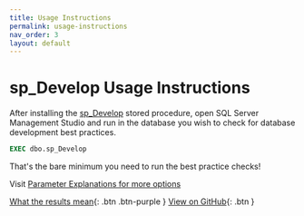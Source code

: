 ```yaml
---
title: Usage Instructions
permalink: usage-instructions
nav_order: 3
layout: default
---
```


# sp_Develop Usage Instructions

After installing the [sp_Develop](https://raw.githubusercontent.com/EmergentSoftware/SQL-Server-Assess/master/sp_Develop.sql) stored procedure, open SQL Server Management Studio and run in the database you wish to check for database development best practices.

```sql
EXEC dbo.sp_Develop
```

That's the bare minimum you need to run the best practice checks!

Visit [Parameter Explanations for more options](parameter-explanations)

[What the results mean](results-explanations){: .btn .btn-purple }
[View on GitHub](https://github.com/EmergentSoftware/SQL-Server-Assess){: .btn }